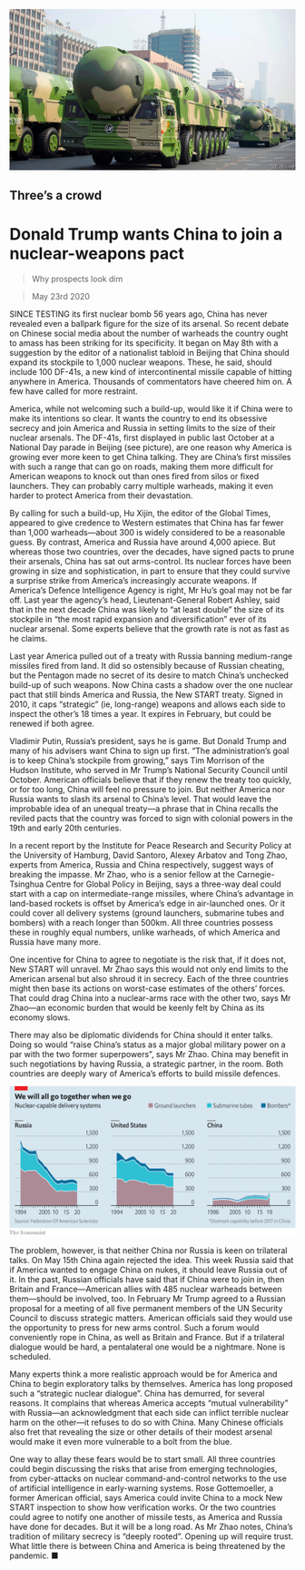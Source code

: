 ![](./images/20200523_CNP001_0.jpg)

## Three’s a crowd

# Donald Trump wants China to join a nuclear-weapons pact

> Why prospects look dim

> May 23rd 2020

SINCE TESTING its first nuclear bomb 56 years ago, China has never revealed even a ballpark figure for the size of its arsenal. So recent debate on Chinese social media about the number of warheads the country ought to amass has been striking for its specificity. It began on May 8th with a suggestion by the editor of a nationalist tabloid in Beijing that China should expand its stockpile to 1,000 nuclear weapons. These, he said, should include 100 DF-41s, a new kind of intercontinental missile capable of hitting anywhere in America. Thousands of commentators have cheered him on. A few have called for more restraint.

America, while not welcoming such a build-up, would like it if China were to make its intentions so clear. It wants the country to end its obsessive secrecy and join America and Russia in setting limits to the size of their nuclear arsenals. The DF-41s, first displayed in public last October at a National Day parade in Beijing (see picture), are one reason why America is growing ever more keen to get China talking. They are China’s first missiles with such a range that can go on roads, making them more difficult for American weapons to knock out than ones fired from silos or fixed launchers. They can probably carry multiple warheads, making it even harder to protect America from their devastation.

By calling for such a build-up, Hu Xijin, the editor of the Global Times, appeared to give credence to Western estimates that China has far fewer than 1,000 warheads—about 300 is widely considered to be a reasonable guess. By contrast, America and Russia have around 4,000 apiece. But whereas those two countries, over the decades, have signed pacts to prune their arsenals, China has sat out arms-control. Its nuclear forces have been growing in size and sophistication, in part to ensure that they could survive a surprise strike from America’s increasingly accurate weapons. If America’s Defence Intelligence Agency is right, Mr Hu’s goal may not be far off. Last year the agency’s head, Lieutenant-General Robert Ashley, said that in the next decade China was likely to “at least double” the size of its stockpile in “the most rapid expansion and diversification” ever of its nuclear arsenal. Some experts believe that the growth rate is not as fast as he claims.

Last year America pulled out of a treaty with Russia banning medium-range missiles fired from land. It did so ostensibly because of Russian cheating, but the Pentagon made no secret of its desire to match China’s unchecked build-up of such weapons. Now China casts a shadow over the one nuclear pact that still binds America and Russia, the New START treaty. Signed in 2010, it caps “strategic” (ie, long-range) weapons and allows each side to inspect the other’s 18 times a year. It expires in February, but could be renewed if both agree.

Vladimir Putin, Russia’s president, says he is game. But Donald Trump and many of his advisers want China to sign up first. “The administration’s goal is to keep China’s stockpile from growing,” says Tim Morrison of the Hudson Institute, who served in Mr Trump’s National Security Council until October. American officials believe that if they renew the treaty too quickly, or for too long, China will feel no pressure to join. But neither America nor Russia wants to slash its arsenal to China’s level. That would leave the improbable idea of an unequal treaty—a phrase that in China recalls the reviled pacts that the country was forced to sign with colonial powers in the 19th and early 20th centuries.

In a recent report by the Institute for Peace Research and Security Policy at the University of Hamburg, David Santoro, Alexey Arbatov and Tong Zhao, experts from America, Russia and China respectively, suggest ways of breaking the impasse. Mr Zhao, who is a senior fellow at the Carnegie-Tsinghua Centre for Global Policy in Beijing, says a three-way deal could start with a cap on intermediate-range missiles, where China’s advantage in land-based rockets is offset by America’s edge in air-launched ones. Or it could cover all delivery systems (ground launchers, submarine tubes and bombers) with a reach longer than 500km. All three countries possess these in roughly equal numbers, unlike warheads, of which America and Russia have many more.

One incentive for China to agree to negotiate is the risk that, if it does not, New START will unravel. Mr Zhao says this would not only end limits to the American arsenal but also shroud it in secrecy. Each of the three countries might then base its actions on worst-case estimates of the others’ forces. That could drag China into a nuclear-arms race with the other two, says Mr Zhao—an economic burden that would be keenly felt by China as its economy slows.

There may also be diplomatic dividends for China should it enter talks. Doing so would “raise China’s status as a major global military power on a par with the two former superpowers”, says Mr Zhao. China may benefit in such negotiations by having Russia, a strategic partner, in the room. Both countries are deeply wary of America’s efforts to build missile defences.

![](./images/20200523_CNC697.png)

The problem, however, is that neither China nor Russia is keen on trilateral talks. On May 15th China again rejected the idea. This week Russia said that if America wanted to engage China on nukes, it should leave Russia out of it. In the past, Russian officials have said that if China were to join in, then Britain and France—American allies with 485 nuclear warheads between them—should be involved, too. In February Mr Trump agreed to a Russian proposal for a meeting of all five permanent members of the UN Security Council to discuss strategic matters. American officials said they would use the opportunity to press for new arms control. Such a forum would conveniently rope in China, as well as Britain and France. But if a trilateral dialogue would be hard, a pentalateral one would be a nightmare. None is scheduled.

Many experts think a more realistic approach would be for America and China to begin exploratory talks by themselves. America has long proposed such a “strategic nuclear dialogue”. China has demurred, for several reasons. It complains that whereas America accepts “mutual vulnerability” with Russia—an acknowledgment that each side can inflict terrible nuclear harm on the other—it refuses to do so with China. Many Chinese officials also fret that revealing the size or other details of their modest arsenal would make it even more vulnerable to a bolt from the blue.

One way to allay these fears would be to start small. All three countries could begin discussing the risks that arise from emerging technologies, from cyber-attacks on nuclear command-and-control networks to the use of artificial intelligence in early-warning systems. Rose Gottemoeller, a former American official, says America could invite China to a mock New START inspection to show how verification works. Or the two countries could agree to notify one another of missile tests, as America and Russia have done for decades. But it will be a long road. As Mr Zhao notes, China’s tradition of military secrecy is “deeply rooted”. Opening up will require trust. What little there is between China and America is being threatened by the pandemic. ■